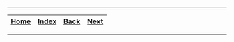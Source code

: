 
---

| [Home](/README.md) | [Index](./README.md) | [Back](./3_linux_kernel_mentorship_program.md) | [Next](./5_useful_linux_commands.md) |
| :---: | :---: | :---: | :---: |

---
